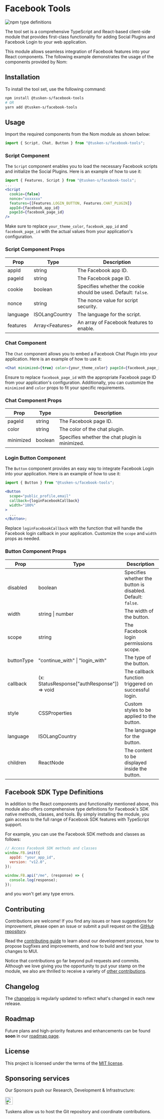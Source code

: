 # Facebook Tools
![npm type definitions](https://img.shields.io/npm/types/typescript)

The tool set is a comprehensive TypeScript and React-based client-side module that provides first-class functionality for adding Social Plugins and Facebook Login to your web application.

This module allows seamless integration of Facebook features into your React components. The following example demonstrates the usage of the components provided by Nom:

## Installation

To install the tool set, use the following command:

```bash
npm install @tusken-s/facebook-tools
# OR
yarn add @tusken-s/facebook-tools
```

## Usage

Import the required components from the Nom module as shown below:

```jsx
import { Script, Chat, Button } from "@tusken-s/facebook-tools";
```

### Script Component

The `Script` component enables you to load the necessary Facebook scripts and initialize the Social Plugins. Here is an example of how to use it:

```jsx
import { Features, Script } from "@tusken-s/facebook-tools";
...
<Script
  cookie={false}
  nonce="xxxxxxx"
  features={[Features.LOGIN_BUTTON, Features.CHAT_PLUGIN]}
  appId={facebook_app_id}
  pageId={facebook_page_id}
/>
```

Make sure to replace `your_theme_color`, `facebook_app_id` and `facebook_page_id` with the actual values from your application's configuration.

### Script Component Props

| Prop        | Type                      | Description                                                          |
| ----------- | ------------------------- | -------------------------------------------------------------------- |
| appId        | string                    | The Facebook app ID.                                                 |
| pageId      | string                    | The Facebook page ID.                                                |
| cookie      | boolean                   | Specifies whether the cookie should be used. Default: `false`.       |
| nonce       | string                    | The nonce value for script security.                                 |
| language    | ISOLangCountry            | The language for the script.                                         |
| features    | Array\<Features>           | An array of Facebook features to enable.                             |

### Chat Component

The `Chat` component allows you to embed a Facebook Chat Plugin into your application. Here is an example of how to use it:

```jsx
<Chat minimized={true} color={your_theme_color} pageId={facebook_page_id} />
```

Ensure to replace `facebook_page_id` with the appropriate Facebook page ID from your application's configuration. Additionally, you can customize the `minimized` and `color` props to fit your specific requirements.

### Chat Component Props

| Prop        | Type            | Description                                        |
| ----------- | --------------- | -------------------------------------------------- |
| pageId      | string          | The Facebook page ID.                              |
| color       | string          | The color of the chat plugin.                       |
| minimized   | boolean         | Specifies whether the chat plugin is minimized.     |

### Login Button Component

The `Button` component provides an easy way to integrate Facebook Login into your application. Here is an example of how to use it:

```jsx
import { Button } from "@tusken-s/facebook-tools";

<Button
  scope="public_profile,email"
  callback={loginFacebookCallback}
  width="100%"
>
  ...
</Button>;
```

Replace `loginFacebookCallback` with the function that will handle the Facebook login callback in your application. Customize the `scope` and `width` props as needed.

### Button Component Props

| Prop           | Type                              | Description                                                                 |
| -------------- | --------------------------------- | --------------------------------------------------------------------------- |
| disabled       | boolean                           | Specifies whether the button is disabled. Default: `false`.                 |
| width          | string \| number                  | The width of the button.                                                    |
| scope          | string                            | The Facebook login permissions scope.                                       |
| buttonType     | "continue_with" \| "login_with"   | The type of the button.                                                     |
| callback       | (x: StatusResponse["authResponse"]) => void | The callback function triggered on successful login.                    |
| style          | CSSProperties                     | Custom styles to be applied to the button.                                  |
| language       | ISOLangCountry                    | The language for the button.                                                 |
| children       | ReactNode                         | The content to be displayed inside the button.                              |

## Facebook SDK Type Definitions

In addition to the React components and functionality mentioned above, this module also offers comprehensive type definitions for Facebook's SDK native methods, classes, and tools. By simply installing the module, you gain access to the full range of Facebook SDK features with TypeScript support.

For example, you can use the Facebook SDK methods and classes as follows:

```jsx
// Access Facebook SDK methods and classes
window.FB.init({
  appId: "your_app_id",
  version: "v12.0",
});

window.FB.api("/me", (response) => {
  console.log(response);
});
```

and you won't get any type errors.

## Contributing

Contributions are welcome! If you find any issues or have suggestions for improvement, please open an issue or submit a pull request on the [GitHub repository](https://github.com/tusken-s/facebook-tools).

Read the [contributing guide](/CONTRIBUTING.md) to learn about our development process, how to propose bugfixes and improvements, and how to build and test your changes to MUI.

Notice that contributions go far beyond pull requests and commits.
Although we love giving you the opportunity to put your stamp on the module, we also are thrilled to receive a variety of [other contributions](/CONTRIBUTORS).

## Changelog

The [changelog](/CHANGELOG.md) is regularly updated to reflect what's changed in each new release.

## Roadmap

Future plans and high-priority features and enhancements can be found **soon** in our [roadmap page](https://tuskens.com/libs#/facebook-tools/roadmap/).

## License

This project is licensed under the terms of the [MIT license](/LICENSE).

## Sponsoring services

Our Sponsors push our Research, Development & Infrastructure:

[<img loading="lazy" alt="Tuskens" src="https://tuskens.com/img/android-chrome-192x192.png" height="25">](https://tuskens.com/)

Tuskens allow us to host the Git repository and coordinate contributions.